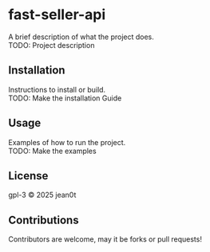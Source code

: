 # fast-seller-api

A brief description of what the project does.  
TODO: Project description  

## Installation

Instructions to install or build.  
TODO: Make the installation Guide  

## Usage

Examples of how to run the project.  
TODO: Make the examples  

## License

gpl-3 © 2025 jean0t  

## Contributions

Contributors are welcome, may it be forks or pull requests!  
